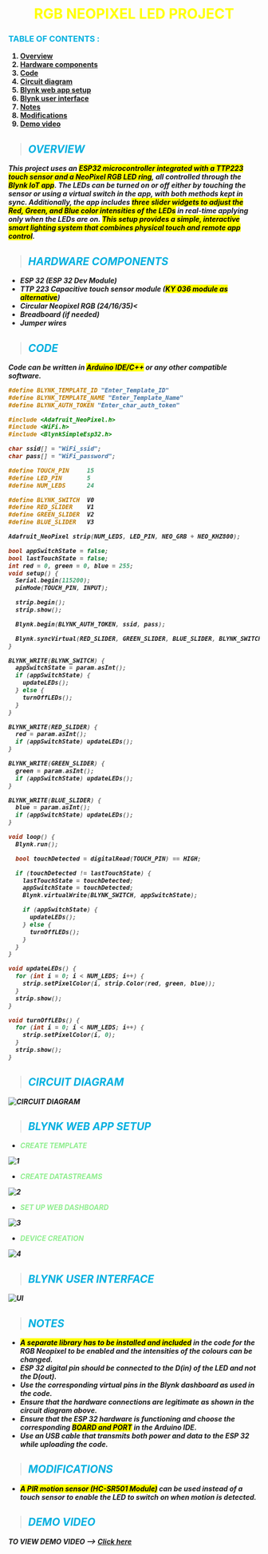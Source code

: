 # <center><b><font color="yellow">RGB NEOPIXEL LED PROJECT</font></center>

### **<font color="lighblue">TABLE OF CONTENTS :</font>**
<ol>
<li><a href="#overview">Overview</a></li>
<li><a href="#hardware-components">Hardware components</a></li>
<li><a href="#code">Code</a></li>
<li><a href="#circuit-diagram">Circuit diagram</a></li>
<li><a href="#blynk-web-app-setup">Blynk web app setup</a></li>
<li><a href="#blynk-user-interface">Blynk user interface</a></li>
<li><a href="#notes">Notes</a></li>
<li><a href="#modifications">Modifications</a></li>
<li><a href="#demo-video">Demo video</a></li>
</ol>

> ## <b><i><font color="lighblue">OVERVIEW</font>

**This project uses an <mark>ESP32 microcontroller integrated with a TTP223 touch sensor and a NeoPixel RGB LED ring</mark>, all controlled through the <mark>Blynk IoT app</mark>. The LEDs can be turned on or off either by touching the sensor or using a virtual switch in the app, with both methods kept in sync. Additionally, the app includes <mark>three slider widgets to adjust the Red, Green, and Blue color intensities of the LEDs</mark> in real-time applying only when the LEDs are on. <mark>This setup provides a simple, interactive smart lighting system that combines physical touch and remote app control</mark>.**

> ## <b><i><font color="lighblue">HARDWARE COMPONENTS</font>
<ul>
<li><b>ESP 32 (ESP 32 Dev Module)</b></li>
<li><b>TTP 223 Capacitive touch sensor module (<mark>KY 036 module as alternative</mark>)</b></li>
<li><b>Circular Neopixel RGB (24/16/35)<</b></li>
<li><b>Breadboard (if needed)</b></li>
<li><b>Jumper wires</b></li>
</ul>

> ## <b><i><font color="lighblue">CODE</font>

**Code can be written in <mark>Arduino IDE/C++</mark> or any other compatible software.**

```cpp
#define BLYNK_TEMPLATE_ID "Enter_Template_ID"
#define BLYNK_TEMPLATE_NAME "Enter_Template_Name"
#define BLYNK_AUTH_TOKEN "Enter_char_auth_token"

#include <Adafruit_NeoPixel.h>
#include <WiFi.h>
#include <BlynkSimpleEsp32.h>

char ssid[] = "WiFi_ssid";
char pass[] = "WiFi_password";

#define TOUCH_PIN     15
#define LED_PIN       5
#define NUM_LEDS      24

#define BLYNK_SWITCH  V0
#define RED_SLIDER    V1
#define GREEN_SLIDER  V2
#define BLUE_SLIDER   V3

Adafruit_NeoPixel strip(NUM_LEDS, LED_PIN, NEO_GRB + NEO_KHZ800);

bool appSwitchState = false;
bool lastTouchState = false;
int red = 0, green = 0, blue = 255;
void setup() {
  Serial.begin(115200);
  pinMode(TOUCH_PIN, INPUT);

  strip.begin();
  strip.show(); 

  Blynk.begin(BLYNK_AUTH_TOKEN, ssid, pass);

  Blynk.syncVirtual(RED_SLIDER, GREEN_SLIDER, BLUE_SLIDER, BLYNK_SWITCH);
}

BLYNK_WRITE(BLYNK_SWITCH) {
  appSwitchState = param.asInt();
  if (appSwitchState) {
    updateLEDs();
  } else {
    turnOffLEDs();
  }
}

BLYNK_WRITE(RED_SLIDER) {
  red = param.asInt();
  if (appSwitchState) updateLEDs();
}

BLYNK_WRITE(GREEN_SLIDER) {
  green = param.asInt();
  if (appSwitchState) updateLEDs();
}

BLYNK_WRITE(BLUE_SLIDER) {
  blue = param.asInt();
  if (appSwitchState) updateLEDs();
}

void loop() {
  Blynk.run();

  bool touchDetected = digitalRead(TOUCH_PIN) == HIGH;

  if (touchDetected != lastTouchState) {
    lastTouchState = touchDetected;
    appSwitchState = touchDetected;
    Blynk.virtualWrite(BLYNK_SWITCH, appSwitchState);

    if (appSwitchState) {
      updateLEDs();
    } else {
      turnOffLEDs();
    }
  }
}

void updateLEDs() {
  for (int i = 0; i < NUM_LEDS; i++) {
    strip.setPixelColor(i, strip.Color(red, green, blue));
  }
  strip.show();
}

void turnOffLEDs() {
  for (int i = 0; i < NUM_LEDS; i++) {
    strip.setPixelColor(i, 0);
  }
  strip.show();
}
```

> ## <b><i><font color="lighblue">CIRCUIT DIAGRAM</font>

![CIRCUIT DIAGRAM](Circuit_diagram.png)

> ## <b><i><font color="lighblue">BLYNK WEB APP SETUP</font>
- <b><font color="lightgreen">CREATE TEMPLATE</font>

![1](1.png)

- <b><font color="lightgreen">CREATE DATASTREAMS</font>
  
![2](2.png)

- <b><font color="lightgreen">SET UP WEB DASHBOARD</font>
  
![3](3.png)

- <b><font color="lightgreen">DEVICE CREATION</font>

![4](4.png)

> ## <b><i><font color="lighblue">BLYNK USER INTERFACE</font>

![UI](phone.jpg)

> ## <b><i><font color="lighblue">NOTES</font>

<ul>
<li><mark>A separate library has to be installed and included</mark> in the code for the RGB Neopixel to be enabled and the intensities of the colours can be changed.</li>
<li>ESP 32 digital pin should be connected to the D(in) of the LED and not the D(out).</li>
<li>Use the corresponding virtual pins in the Blynk dashboard as used in the code.</li>
<li>Ensure that the hardware connections are legitimate as shown in the circuit diagram above.</li>
<li>Ensure that the ESP 32 hardware is functioning and choose the corresponding <mark>BOARD and PORT</mark> in the Arduino IDE.</li>
<li>Use an USB cable that transmits both power and data to the ESP 32 while uploading the code.</li>
</ul>

> ## <b><i><font color="lighblue">MODIFICATIONS</font>

<ul>
<li><mark>A PIR motion sensor (HC-SR501 Module)</mark> can be used instead of a touch sensor to enable the LED to switch on when motion is detected.</li>
</ul>

> ## <b><i><font color="lighblue">DEMO VIDEO</font>

<b>TO VIEW DEMO VIDEO --></b> [<ins>Click here</ins>](video.mp4)

